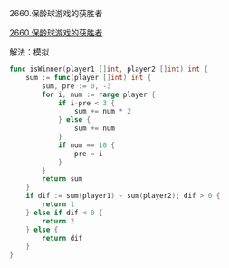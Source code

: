 2660.保龄球游戏的获胜者

[2660.保龄球游戏的获胜者](https://leetcode.cn/problems/determine-the-winner-of-a-bowling-game/)



解法：模拟



```go
func isWinner(player1 []int, player2 []int) int {
	sum := func(player []int) int {
		sum, pre := 0, -3
		for i, num := range player {
			if i-pre < 3 {
				sum += num * 2
			} else {
				sum += num
			}
			if num == 10 {
				pre = i
			}
		}
		return sum
	}
	if dif := sum(player1) - sum(player2); dif > 0 {
		return 1
	} else if dif < 0 {
		return 2
	} else {
		return dif
	}
}
```


